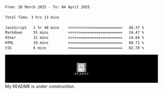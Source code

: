 <!--START_SECTION:waka-->

```txt
From: 28 March 2025 - To: 04 April 2025

Total Time: 3 hrs 13 mins

JavaScript   1 hr 48 mins    >>>>>>>>>>>>=============   48.37 %
Markdown     55 mins         >>>>>>===================   24.47 %
Other        31 mins         >>>>=====================   14.04 %
HTML         19 mins         >>=======================   08.71 %
CSS          6 mins          >========================   02.70 %
```

<!--END_SECTION:waka-->

<img src="https://raw.githubusercontent.com/n3xta/image-hosting/main/img/202411032331174.png"/>
My README is under construction. 
